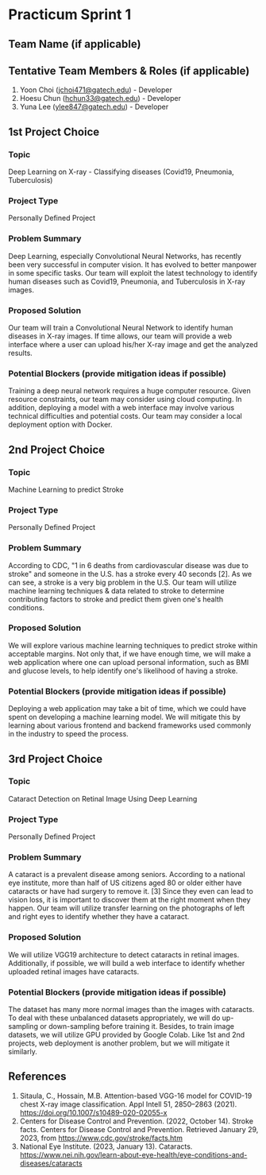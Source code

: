 # Practicum Sprint 1

## Team Name (if applicable)

## Tentative Team Members & Roles (if applicable)
1. Yoon Choi (jchoi471@gatech.edu) - Developer
2. Hoesu Chun (hchun33@gatech.edu) - Developer
3. Yuna Lee (ylee847@gatech.edu) - Developer

## 1st Project Choice

### Topic
Deep Learning on X-ray - Classifying diseases (Covid19, Pneumonia, Tuberculosis)

### Project Type
Personally Defined Project

### Problem Summary
Deep Learning, especially Convolutional Neural Networks, has recently been very successful in computer vision. It has evolved to better manpower in some specific tasks. Our team will exploit the latest technology to identify human diseases such as Covid19, Pneumonia, and Tuberculosis in X-ray images.

### Proposed Solution
Our team will train a Convolutional Neural Network to identify human diseases in X-ray images. If time allows, our team will provide a web interface where a user can upload his/her X-ray image and get the analyzed results.

### Potential Blockers (provide mitigation ideas if possible)
Training a deep neural network requires a huge computer resource. Given resource constraints, our team may consider using cloud computing. In addition, deploying a model with a web interface may involve various technical difficulties and potential costs. Our team may consider a local deployment option with Docker.

## 2nd Project Choice

### Topic
Machine Learning to predict Stroke

### Project Type
Personally Defined Project

### Problem Summary
According to CDC, "1 in 6 deaths from cardiovascular disease was due to stroke" and someone in the U.S. has a stroke every 40 seconds [2]. As we can see, a stroke is a very big problem in the U.S. Our team will utilize machine learning techniques & data related to stroke to determine contributing factors to stroke and predict them given one's health conditions.

### Proposed Solution
We will explore various machine learning techniques to predict stroke within acceptable margins. Not only that, if we have enough time, we will make a web application where one can upload personal information, such as BMI and glucose levels, to help identify one's likelihood of having a stroke.

### Potential Blockers (provide mitigation ideas if possible)
Deploying a web application may take a bit of time, which we could have spent on developing a machine learning model. We will mitigate this by learning about various frontend and backend frameworks used commonly in the industry to speed the process.

## 3rd Project Choice
### Topic
Cataract Detection on Retinal Image Using Deep Learning

### Project Type
Personally Defined Project

### Problem Summary
A cataract is a prevalent disease among seniors. According to a national eye institute, more than half of US citizens aged 80 or older either have cataracts or have had surgery to remove it. [3] Since they even can lead to vision loss, it is important to discover them at the right moment when they happen. Our team will utilize transfer learning on the photographs of left and right eyes to identify whether they have a cataract.

### Proposed Solution
We will utilize VGG19 architecture to detect cataracts in retinal images. Additionally, if possible, we will build a web interface to identify whether uploaded retinal images have cataracts.

### Potential Blockers (provide mitigation ideas if possible)
The dataset has many more normal images than the images with cataracts. To deal with these unbalanced datasets appropriately, we will do up-sampling or down-sampling before training it. Besides, to train image datasets, we will utilize GPU provided by Google Colab. Like 1st and 2nd projects, web deployment is another problem, but we will mitigate it similarly.

## References
1. Sitaula, C., Hossain, M.B. Attention-based VGG-16 model for COVID-19 chest X-ray image classification. Appl Intell 51, 2850–2863 (2021). https://doi.org/10.1007/s10489-020-02055-x
2. Centers for Disease Control and Prevention. (2022, October 14). Stroke facts. Centers for Disease Control and Prevention. Retrieved January 29, 2023, from https://www.cdc.gov/stroke/facts.htm
3. National Eye Institute. (2023, January 13). Cataracts. https://www.nei.nih.gov/learn-about-eye-health/eye-conditions-and-diseases/cataracts